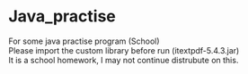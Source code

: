 # Java_practise
For some java practise program (School)<br />
Please import the custom library before run (itextpdf-5.4.3.jar)<br />
It is a school homework, I may not continue distrubute on this.
